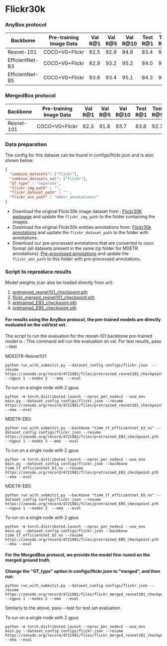 # Flickr30k

### AnyBox protocol
| Backbone | Pre-training Image Data | Val R@1 | Val R@5 | Val R@10 | Test R@1 | Test  R@5 | Test  R@10 | url | size |
|----------|---------|---------|-----------|----------|-----------|-----------|-----|------|---|
| Resnet-101| COCO+VG+Flickr | 82.5   |  92.9   |   94.9  |   83.4  |   93.5  |   95.3    | [model](https://zenodo.org/record/4721981/files/pretrained_resnet101_checkpoint.pth?download=1)    | 3GB      | 
| EfficientNet-B3| COCO+VG+Flickr | 82.9   | 93.2    | 95.2    |  84.0  | 93.8    |  95.6    | [model](https://zenodo.org/record/4721981/files/pretrained_EB3_checkpoint.pth?download=1)    |  2.4GB     |
| EfficientNet-B5| COCO+VG+Flickr |83.6   | 93.4    | 95.1   |  84.3   | 93.9    |  95.8     | [model](https://zenodo.org/record/4721981/files/pretrained_EB5_checkpoint.pth?download=1)    |  2.7GB     |

 ### MergedBox protocol
 | Backbone | Pre-training Image Data | Val R@1 | Val R@5 | Val R@10 | Test R@1 | Test  R@5 | Test  R@10 | url | size |
|----------|---------|---------|-----------|----------|-----------|-----------|-----|------|---|
| Resnet-101| COCO+VG+Flickr | 82.3   |  91.8   |   93.7  |   83.8  |   92.7  |   94.4    | [model](https://zenodo.org/record/4721981/files/flickr_merged_resnet101_checkpoint.pth?download=1)    |  3GB     | 



### Data preparation
The config for this dataset can be found in configs/flickr.json and is also shown below:

```json
{
  "combine_datasets": ["flickr"],
  "combine_datasets_val": ["flickr"],
  "GT_type" : "separate",
  "flickr_img_path" : "",
  "flickr_dataset_path" : "" ,
  "flickr_ann_path" : "mdetr_annotations/"
}
```

* Download the original Flickr30k image dataset from : [Flickr30K webpage](http://shannon.cs.illinois.edu/DenotationGraph/) and update the `flickr_img_path` to the folder containing the images.
* Download the original Flickr30k entities annotations from: [Flickr30k annotations](https://github.com/BryanPlummer/flickr30k_entities) and update the `flickr_dataset_path` to the folder with annotations.
* Download our pre-processed annotations that are converted to coco format (all datasets present in the same zip folder for MDETR annotations): [Pre-processed annotations](https://zenodo.org/record/4721981/files/mdetr_annotations.tar.gz?download=1) and update the `flickr_ann_path` to this folder with pre-processed annotations.



### Script to reproduce results

Model weights (can also be loaded directly from url): 
1. [pretrained_resnet101_checkpoint.pth](https://zenodo.org/record/4721981/files/pretrained_resnet101_checkpoint.pth?download=1)
2. [flickr_merged_resnet101_checkpoint.pth](https://zenodo.org/record/4721981/files/flickr_merged_resnet101_checkpoint.pth?download=1)
3. [pretrained_EB3_checkpoint.pth](https://zenodo.org/record/4721981/files/pretrained_EB3_checkpoint.pth?download=1)
4. [pretrained_EB5_checkpoint.pth](https://zenodo.org/record/4721981/files/pretrained_EB5_checkpoint.pth?download=1)

#### For results using the AnyBox protocol, the pre-trained models are directly evaluated on the val/test set. 

The script to run the evaluation for the resnet-101 backbone pre-trained model is :
This command will run the evaluation on val. For test results, pass --test

MDEDTR-Resnet101:

```
python run_with_submitit.py --dataset_config configs/flickr.json  --resume https://zenodo.org/record/4721981/files/pretrained_resnet101_checkpoint.pth  --ngpus 1 --nodes 2  --ema  --eval 
```

To run on a single node with 2 gpus

```
python -m torch.distributed.launch --nproc_per_node=2 --use_env main.py --dataset_config configs/flickr.json --resume https://zenodo.org/record/4721981/files/pretrained_resnet101_checkpoint.pth --ema --eval
```



MDETR-EB3:
```
python run_with_submitit.py --backbone "timm_tf_efficientnet_b3_ns" --dataset_config configs/flickr.json --resume https://zenodo.org/record/4721981/files/pretrained_EB3_checkpoint.pth  --ngpus 1 --nodes 2 --ema  --eval 
```

To run on a single node with 2 gpus

```
python -m torch.distributed.launch --nproc_per_node=2 --use_env main.py --dataset_config configs/flickr.json --backbone timm_tf_efficientnet_b3_ns --resume https://zenodo.org/record/4721981/files/pretrained_EB3_checkpoint.pth --ema --eval
```



MDETR-EB5:
```
python run_with_submitit.py --backbone "timm_tf_efficientnet_b5_ns" --dataset_config configs/flickr.json --resume https://zenodo.org/record/4721981/files/pretrained_EB5_checkpoint.pth  --ngpus 1 --nodes 2  --ema  --eval 
```

To run on a single node with 2 gpus
```
python -m torch.distributed.launch --nproc_per_node=2 --use_env main.py --dataset_config configs/flickr.json --backbone timm_tf_efficientnet_b5_ns --resume https://zenodo.org/record/4721981/files/pretrained_EB5_checkpoint.pth --ema --eval
```


#### For the MergedBox protocol, we provide the model fine-tuned on the merged ground truth. 

**Change the "GT_type" option in configs/flickr.json to "merged", and then run**:

```
python run_with_submitit.py --dataset_config configs/flickr.json --resume https://zenodo.org/record/4721981/files/flickr_merged_resnet101_checkpoint.pth  --ngpus 1 --nodes 2 --ema  --eval 
```

Similarly to the above, pass --test for test set evaluation.

To run on a single node with 2 gpus
```
python -m torch.distributed.launch --nproc_per_node=2 --use_env main.py --dataset_config configs/flickr.json --resume https://zenodo.org/record/4721981/files/flickr_merged_resnet101_checkpoint.pth --ema --eval
```



